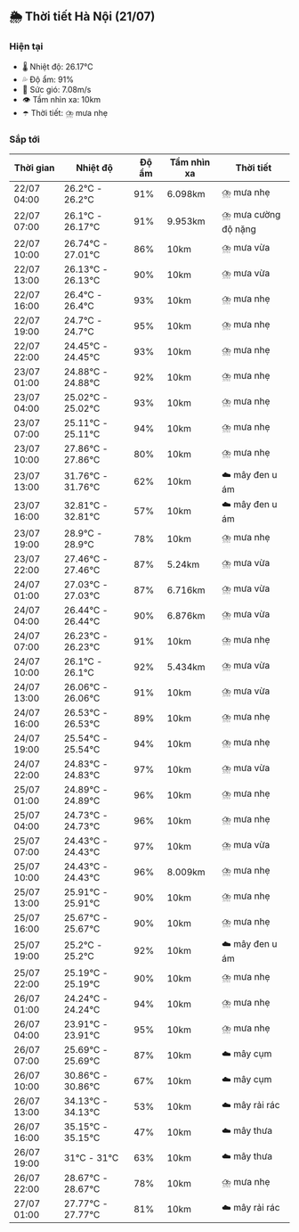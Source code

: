 ## 🌦️ Thời tiết Hà Nội (21/07)

### Hiện tại

- 🌡️ Nhiệt độ: 26.17℃
- 💦 Độ ẩm: 91%
- 💨 Sức gió: 7.08m/s
- 👁️ Tầm nhìn xa: 10km
- ☂️ Thời tiết: ⛈️ mưa nhẹ

### Sắp tới

| Thời gian | Nhiệt độ | Độ ẩm | Tầm nhìn xa | Thời tiết |
| --- | --- | --- | --- | --- |
| 22/07 04:00 | 26.2℃ - 26.2℃ | 91% | 6.098km | ⛈️ mưa nhẹ |
| 22/07 07:00 | 26.1℃ - 26.17℃ | 91% | 9.953km | ⛈️ mưa cường độ nặng |
| 22/07 10:00 | 26.74℃ - 27.01℃ | 86% | 10km | ⛈️ mưa vừa |
| 22/07 13:00 | 26.13℃ - 26.13℃ | 90% | 10km | ⛈️ mưa vừa |
| 22/07 16:00 | 26.4℃ - 26.4℃ | 93% | 10km | ⛈️ mưa nhẹ |
| 22/07 19:00 | 24.7℃ - 24.7℃ | 95% | 10km | ⛈️ mưa nhẹ |
| 22/07 22:00 | 24.45℃ - 24.45℃ | 93% | 10km | ⛈️ mưa nhẹ |
| 23/07 01:00 | 24.88℃ - 24.88℃ | 92% | 10km | ⛈️ mưa nhẹ |
| 23/07 04:00 | 25.02℃ - 25.02℃ | 93% | 10km | ⛈️ mưa nhẹ |
| 23/07 07:00 | 25.11℃ - 25.11℃ | 94% | 10km | ⛈️ mưa nhẹ |
| 23/07 10:00 | 27.86℃ - 27.86℃ | 80% | 10km | ⛈️ mưa nhẹ |
| 23/07 13:00 | 31.76℃ - 31.76℃ | 62% | 10km | ☁️ mây đen u ám |
| 23/07 16:00 | 32.81℃ - 32.81℃ | 57% | 10km | ☁️ mây đen u ám |
| 23/07 19:00 | 28.9℃ - 28.9℃ | 78% | 10km | ⛈️ mưa nhẹ |
| 23/07 22:00 | 27.46℃ - 27.46℃ | 87% | 5.24km | ⛈️ mưa vừa |
| 24/07 01:00 | 27.03℃ - 27.03℃ | 87% | 6.716km | ⛈️ mưa vừa |
| 24/07 04:00 | 26.44℃ - 26.44℃ | 90% | 6.876km | ⛈️ mưa vừa |
| 24/07 07:00 | 26.23℃ - 26.23℃ | 91% | 10km | ⛈️ mưa nhẹ |
| 24/07 10:00 | 26.1℃ - 26.1℃ | 92% | 5.434km | ⛈️ mưa vừa |
| 24/07 13:00 | 26.06℃ - 26.06℃ | 91% | 10km | ⛈️ mưa vừa |
| 24/07 16:00 | 26.53℃ - 26.53℃ | 89% | 10km | ⛈️ mưa nhẹ |
| 24/07 19:00 | 25.54℃ - 25.54℃ | 94% | 10km | ⛈️ mưa nhẹ |
| 24/07 22:00 | 24.83℃ - 24.83℃ | 97% | 10km | ⛈️ mưa vừa |
| 25/07 01:00 | 24.89℃ - 24.89℃ | 96% | 10km | ⛈️ mưa nhẹ |
| 25/07 04:00 | 24.73℃ - 24.73℃ | 96% | 10km | ⛈️ mưa nhẹ |
| 25/07 07:00 | 24.43℃ - 24.43℃ | 97% | 10km | ⛈️ mưa vừa |
| 25/07 10:00 | 24.43℃ - 24.43℃ | 96% | 8.009km | ⛈️ mưa nhẹ |
| 25/07 13:00 | 25.91℃ - 25.91℃ | 90% | 10km | ⛈️ mưa nhẹ |
| 25/07 16:00 | 25.67℃ - 25.67℃ | 90% | 10km | ⛈️ mưa nhẹ |
| 25/07 19:00 | 25.2℃ - 25.2℃ | 92% | 10km | ☁️ mây đen u ám |
| 25/07 22:00 | 25.19℃ - 25.19℃ | 90% | 10km | ⛈️ mưa nhẹ |
| 26/07 01:00 | 24.24℃ - 24.24℃ | 94% | 10km | ⛈️ mưa nhẹ |
| 26/07 04:00 | 23.91℃ - 23.91℃ | 95% | 10km | ⛈️ mưa nhẹ |
| 26/07 07:00 | 25.69℃ - 25.69℃ | 87% | 10km | ☁️ mây cụm |
| 26/07 10:00 | 30.86℃ - 30.86℃ | 67% | 10km | ☁️ mây cụm |
| 26/07 13:00 | 34.13℃ - 34.13℃ | 53% | 10km | ☁️ mây rải rác |
| 26/07 16:00 | 35.15℃ - 35.15℃ | 47% | 10km | ☁️ mây thưa |
| 26/07 19:00 | 31℃ - 31℃ | 63% | 10km | ☁️ mây thưa |
| 26/07 22:00 | 28.67℃ - 28.67℃ | 78% | 10km | ⛈️ mưa nhẹ |
| 27/07 01:00 | 27.77℃ - 27.77℃ | 81% | 10km | ☁️ mây rải rác |
